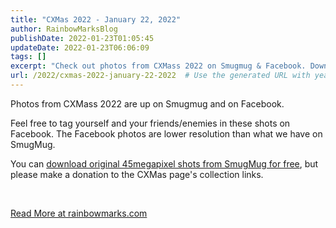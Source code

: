 ```yaml
---
title: "CXMas 2022 - January 22, 2022"
author: RainbowMarksBlog
publishDate: 2022-01-23T01:05:45
updateDate: 2022-01-23T06:06:09
tags: []
excerpt: "Check out photos from CXMass 2022 on Smugmug & Facebook. Download high-res shots for free on SmugMug & make a donation to CXMas. Read more at rainbowmarks.com."
url: /2022/cxmas-2022-january-22-2022  # Use the generated URL with year
---
```

<p>Photos from CXMass 2022 are up on Smugmug and on Facebook.</p>  <p>Feel free to tag yourself and your friends/enemies in these shots on Facebook. The Facebook photos are lower resolution than what we have on SmugMug.</p>  <p>You can <a href="https://rainbowmarks.smugmug.com/2022/Bikes/CXMas-1-22-2022/">download original 45megapixel shots from SmugMug for free</a>, but please make a donation to the CXMas page's collection links.</p>  <p>&nbsp;</p>  <a href="https://rainbowmarks.com/Events/2022/01/CXMas-2022">Read More at rainbowmarks.com</a>


